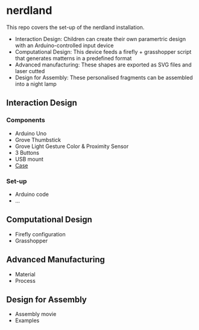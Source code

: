 # nerdland
This repo covers the set-up of the nerdland installation.
- Interaction Design: Children can create their own paramertric design with an Arduino-controlled input device
- Computational Design: This device feeds a firefly + grasshopper script that generates matterns in a predefined format
- Advanced manufacturing: These shapes are exported as SVG files and laser cutted
- Design for Assembly: These personalised fragments can be assembled into a night lamp

## Interaction Design
### Components
- Arduino Uno
- Grove Thumbstick
- Grove Light Gesture Color & Proximity Sensor
- 3 Buttons
- USB mount
- [Case](https://a360.co/4drFMZX)
### Set-up
- Arduino code
- ...

## Computational Design
- Firefly configuration
- Grasshopper
## Advanced Manufacturing
- Material
- Process
## Design for Assembly
- Assembly movie
- Examples
